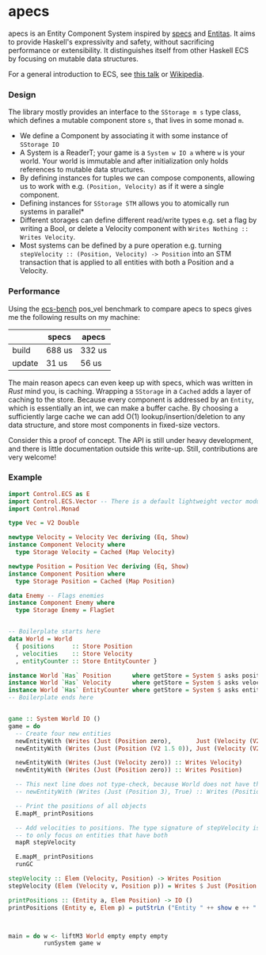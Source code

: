 # apecs

apecs is an Entity Component System inspired by [specs](https://github.com/slide-rs/specs) and [Entitas](https://github.com/sschmid/Entitas-CSharp).
It aims to provide Haskell's expressivity and safety, without sacrificing performance or extensibility.
It distinguishes itself from other Haskell ECS by focusing on mutable data structures.

For a general introduction to ECS, see [this talk](https://www.youtube.com/watch?v=lNTaC-JWmdI&feature=youtu.be&t=218) or [Wikipedia](https://en.wikipedia.org/wiki/Entity–component–system).

### Design
The library mostly provides an interface to the `SStorage m s` type class, which defines a mutable component store `s`, that lives in some monad `m`.
  * We define a Component by associating it with some instance of `SStorage IO`
  * A System is a ReaderT; your game is a `System w IO a` where `w` is your world. Your world is immutable and after initialization only holds references to mutable data structures.
  * By defining instances for tuples we can compose components, allowing us to work with e.g. `(Position, Velocity)` as if it were a single component.
  * Defining instances for `SStorage STM` allows you to atomically run systems in parallel*
  * Different storages can define different read/write types e.g. set a flag by writing a Bool, or delete a Velocity component with `Writes Nothing :: Writes Velocity`.
  * Most systems can be defined by a pure operation e.g. turning `stepVelocity :: (Position, Velocity) -> Position` into an STM transaction that is applied to all entities with both a Position and a Velocity.

### Performance
Using the [ecs-bench](https://github.com/lschmierer/ecs_bench) pos_vel benchmark to compare apecs to specs gives me the following results on my machine:

|     | specs | apecs |
| --- | ----- | --- |
| build | 688 us | 332 us | 
| update | 31 us | 56 us |

The main reason apecs can even keep up with specs, which was written in _Rust_ mind you, is caching.
Wrapping a `SStorage` in a `Cached` adds a layer of caching to the store.
Because every component is addressed by an `Entity`, which is essentially an int, we can make a buffer cache.
By choosing a sufficiently large cache we can add O(1) lookup/insertion/deletion to any data structure, and store most components in fixed-size vectors.

Consider this a proof of concept.
The API is still under heavy development, and there is little documentation outside this write-up.
Still, contributions are very welcome!

### Example
```haskell
import Control.ECS as E
import Control.ECS.Vector -- There is a default lightweight vector module
import Control.Monad

type Vec = V2 Double

newtype Velocity = Velocity Vec deriving (Eq, Show)
instance Component Velocity where
  type Storage Velocity = Cached (Map Velocity)

newtype Position = Position Vec deriving (Eq, Show)
instance Component Position where
  type Storage Position = Cached (Map Position)

data Enemy -- Flags enemies
instance Component Enemy where
  type Storage Enemy = FlagSet


-- Boilerplate starts here
data World = World
  { positions     :: Store Position
  , velocities    :: Store Velocity
  , entityCounter :: Store EntityCounter }

instance World `Has` Position      where getStore = System $ asks positions
instance World `Has` Velocity      where getStore = System $ asks velocities
instance World `Has` EntityCounter where getStore = System $ asks entityCounter
-- Boilerplate ends here


game :: System World IO ()
game = do
  -- Create four new entities
  newEntityWith (Writes (Just (Position zero),       Just (Velocity (V2 3 3))) :: Writes (Position, Velocity))
  newEntityWith (Writes (Just (Position (V2 1.5 0)), Just (Velocity (V2 0 9))) :: Writes (Position, Velocity))

  newEntityWith (Writes (Just (Velocity zero)) :: Writes Velocity)
  newEntityWith (Writes (Just (Position zero)) :: Writes Position)

  -- This next line does not type-check, because World does not have the component Enemy
  -- newEntityWith (Writes (Just (Position 3), True) :: Writes (Position, Enemy))

  -- Print the positions of all objects
  E.mapM_ printPositions

  -- Add velocities to positions. The type signature of stepVelocity is sufficient for mapR
  -- to only focus on entities that have both
  mapR stepVelocity

  E.mapM_ printPositions
  runGC

stepVelocity :: Elem (Velocity, Position) -> Writes Position
stepVelocity (Elem (Velocity v, Position p)) = Writes $ Just (Position (v .+ p))

printPositions :: (Entity a, Elem Position) -> IO ()
printPositions (Entity e, Elem p) = putStrLn ("Entity " ++ show e ++ " has position " ++ show p)



main = do w <- liftM3 World empty empty empty
          runSystem game w
```
